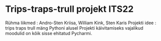 # Trips-traps-trull projekt ITS22
Rühma liikmed : Andro-Sten Kriisa, William Kink, Sten Karis
Projekti idee : trips traps trull mäng Pythoni alusel
Projekti käivitamiseks vajalikud moodulid on kõik sisse ehitatud Pycharmi.
